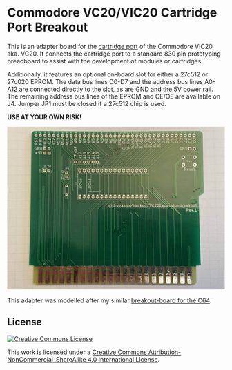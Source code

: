 # Commodore VC20/VIC20 Cartridge Port Breakout

This is an adapter board for the [cartridge port](https://en.wikipedia.org/wiki/Commodore_VIC-20#Ports_and_sockets) of the Commodore VIC20 aka. VC20. It connects the cartridge port to a standard 830 pin prototyping breadboard to assist with the development of modules or cartridges.

Additionally, it features an optional on-board slot for either a 27c512 or 27c020 EPROM. The data bus lines D0-D7 and the address bus lines A0-A12 are connected directly to the slot, as are GND and the 5V power rail. The remaining address bus lines of the EPROM and CE/OE are available on J4. Jumper JP1 must be closed if a 27c512 chip is used.

**USE AT YOUR OWN RISK!**

![VC20ExpansionBreakout Rev. 1](media/VC20ExpansionBreakout-Rev1.jpg)

This adapter was modelled after my similar [breakout-board for the C64](https://github.com/hackup/C64ExpansionBreakout).

## License
[![Creative Commons License](https://i.creativecommons.org/l/by-nc-sa/4.0/88x31.png)
](http://creativecommons.org/licenses/by-nc-sa/4.0/)

This work is licensed under a
[Creative Commons Attribution-NonCommercial-ShareAlike 4.0 International License](http://creativecommons.org/licenses/by-nc-sa/4.0/).
